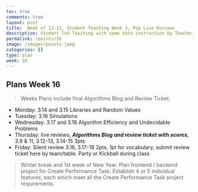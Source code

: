 ```yaml
---
toc: true
comments: true
layout: post
title:  Week of 12-12, Student Teaching Week 3, Pop Live Reviews
description: Student led Teaching with some data instruction by Teachers.
permalink: /points/16
image: /images/points.jpeg
categories: []
type: plan
week: 16
---
```


## Plans Week 16
> Weeks Plans include final Algorithms Blog and Review Ticket.
- Monday: 3.14 and 3.15 Libraries and Random Values
- Tuesday: 3.16 Simulations
- Wednesday: 3.17 and 3.18 Algorithm Efficiency and Undecidable Problems
- Thursday: live reviews, ***Algorithms Blog and review ticket with scores***, 3.9 & 11, 3.12-13, 3.14-15 3pts
- Friday: Silent review 3.16, 3.17-18 2pts, 1pt for vocabulary, submit review ticket here by team/table.   Party or Kickball during class

> Winter break and 1st week of New Year.  Plan frontend / backend project for Create Performance Task.   Establish 4 or 5 individual features, each which meet all the Create Performance Task project requirements.
